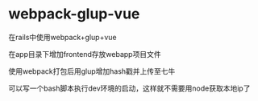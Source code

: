 # webpack-glup-vue

在rails中使用webpack+glup+vue

在app目录下增加frontend存放webapp项目文件

使用webpack打包后用glup增加hash戳并上传至七牛

可以写一个bash脚本执行dev环境的启动，这样就不需要用node获取本地ip了
